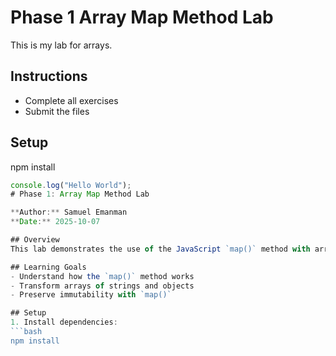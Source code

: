 # Phase 1 Array Map Method Lab

This is my lab for arrays.

## Instructions

- Complete all exercises
- Submit the files

## Setup

npm install

```javascript
console.log("Hello World");
# Phase 1: Array Map Method Lab

**Author:** Samuel Emanman  
**Date:** 2025-10-07  

## Overview
This lab demonstrates the use of the JavaScript `map()` method with arrays and complex data structures.  

## Learning Goals
- Understand how the `map()` method works  
- Transform arrays of strings and objects  
- Preserve immutability with `map()`  

## Setup
1. Install dependencies:
```bash
npm install
